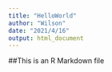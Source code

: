 ```yaml
---
title: "HelloWorld"
author: "Wilson"
date: "2021/4/16"
output: html_document
---
```





##This is an R Markdown file
